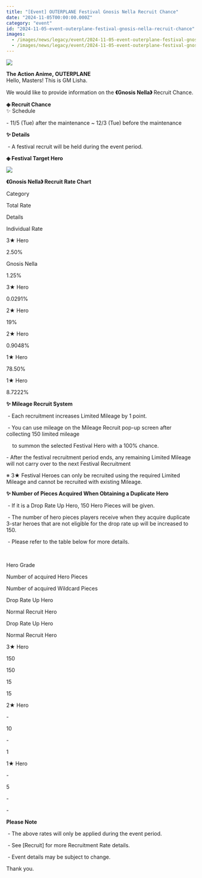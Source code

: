 ```yaml
---
title: "[Event] OUTERPLANE Festival Gnosis Nella Recruit Chance"
date: "2024-11-05T00:00:00.000Z"
category: "event"
id: "2024-11-05-event-outerplane-festival-gnosis-nella-recruit-chance"
images:
  - /images/news/legacy/event/2024-11-05-event-outerplane-festival-gnosis-nella-recruit-chance/34e8c07059514b98a77e6581df0e5889.webp
  - /images/news/legacy/event/2024-11-05-event-outerplane-festival-gnosis-nella-recruit-chance/99e6e976087f4999bf6e5a1ba656f749.webp
---
```


![](/images/news/legacy/event/2024-11-05-event-outerplane-festival-gnosis-nella-recruit-chance/34e8c07059514b98a77e6581df0e5889.webp)  

  
**The Action Anime, OUTERPLANE**  
Hello, Masters! This is GM Lisha.  

We would like to provide information on the **《******Gnosis Nella******》** Recruit Chance.

**◈ Recruit Chance**  
✨ Schedule

\- 11/5 (Tue) after the maintenance ~ 12/3 (Tue) before the maintenance

**✨ Details**

 - A festival recruit will be held during the event period. 

**◈ Festival Target Hero**

![](/images/news/legacy/event/2024-11-05-event-outerplane-festival-gnosis-nella-recruit-chance/99e6e976087f4999bf6e5a1ba656f749.webp)  
  

  
**《******Gnosis Nella******》 Recruit Rate Chart**  
  

Category

Total Rate

Details

Individual Rate

3★ Hero

2.50%

Gnosis Nella

1.25%

3★ Hero

0.0291%

2★ Hero

19%

2★ Hero

0.9048%

1★ Hero

78.50%

1★ Hero

8.7222%

**✨ Mileage Recruit System**

 - Each recruitment increases Limited Mileage by 1 point.

 - You can use mileage on the Mileage Recruit pop-up screen after collecting 150 limited mileage 

    to summon the selected Festival Hero with a 100% chance.

\- After the festival recruitment period ends, any remaining Limited Mileage will not carry over to the next Festival Recruitment 

※ 3★ Festival Heroes can only be recruited using the required Limited Mileage and cannot be recruited with existing Mileage.

**✨ Number of Pieces Acquired When Obtaining a Duplicate Hero**

 - If it is a Drop Rate Up Hero, 150 Hero Pieces will be given.

 - The number of hero pieces players receive when they acquire duplicate 3-star heroes that are not eligible for the drop rate up will be increased to 150. 

 - Please refer to the table below for more details.

 

Hero Grade

Number of acquired Hero Pieces

Number of acquired Wildcard Pieces

Drop Rate Up Hero

Normal Recruit Hero

Drop Rate Up Hero

Normal Recruit Hero

3★ Hero

150

150

15

15

2★ Hero

\-

10

\-

1

1★ Hero

\-

5

\-

\-

**Please Note**

 - The above rates will only be applied during the event period.

 - See \[Recruit\] for more Recruitment Rate details.

 - Event details may be subject to change.

Thank you.
